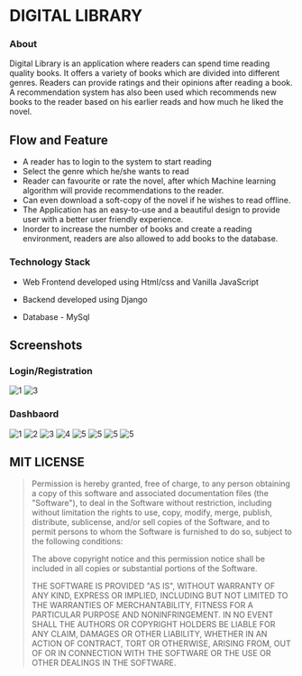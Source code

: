 # DIGITAL LIBRARY

### About

Digital Library is an application where readers can spend time reading quality books. It offers a variety of books which are divided into different genres. Readers can provide ratings and their opinions after reading a book. A recommendation system has also been used which recommends new books to the reader based on his earlier reads and how much he liked the novel. 

## Flow and Feature

- A reader has to login to the system to start reading
- Select the genre which he/she wants to read
- Reader can favourite or rate the novel, after which Machine learning algorithm will provide recommendations to the reader.
- Can even download a soft-copy of the novel if he wishes to read offline.
- The Application has an easy-to-use and a beautiful design to provide user with a better user friendly experience.
- Inorder to increase the number of books and create a reading environment, readers are also allowed to add books to the database.

### Technology Stack

- Web Frontend developed using Html/css and Vanilla JavaScript

- Backend developed using Django

- Database - MySql

## Screenshots

### Login/Registration

![1](images/1.png)
![3](images/2.png)

### Dashbaord

![1](images/3.png)
![2](images/4.png)
![3](images/5.png)
![4](images/6.png)
![5](images/7.png)
![5](images/8.png)
![5](images/9.png)
![5](images/10.png)

## MIT LICENSE

> 
>
> Permission is hereby granted, free of charge, to any person obtaining a copy
> of this software and associated documentation files (the "Software"), to deal
> in the Software without restriction, including without limitation the rights
> to use, copy, modify, merge, publish, distribute, sublicense, and/or sell
> copies of the Software, and to permit persons to whom the Software is
> furnished to do so, subject to the following conditions:
>
> The above copyright notice and this permission notice shall be included in all
> copies or substantial portions of the Software.
>
> THE SOFTWARE IS PROVIDED "AS IS", WITHOUT WARRANTY OF ANY KIND, EXPRESS OR
> IMPLIED, INCLUDING BUT NOT LIMITED TO THE WARRANTIES OF MERCHANTABILITY,
> FITNESS FOR A PARTICULAR PURPOSE AND NONINFRINGEMENT. IN NO EVENT SHALL THE
> AUTHORS OR COPYRIGHT HOLDERS BE LIABLE FOR ANY CLAIM, DAMAGES OR OTHER
> LIABILITY, WHETHER IN AN ACTION OF CONTRACT, TORT OR OTHERWISE, ARISING FROM,
> OUT OF OR IN CONNECTION WITH THE SOFTWARE OR THE USE OR OTHER DEALINGS IN THE
> SOFTWARE.
